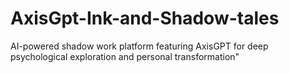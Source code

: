 # AxisGpt-Ink-and-Shadow-tales
AI-powered shadow work platform featuring AxisGPT for deep psychological exploration and personal transformation"
